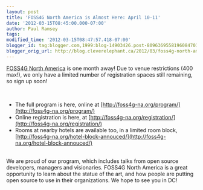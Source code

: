 ```yaml
---
layout: post
title: 'FOSS4G North America is Almost Here: April 10-11'
date: '2012-03-15T08:45:00.000-07:00'
author: Paul Ramsey
tags: 
modified_time: '2012-03-15T08:47:57.418-07:00'
blogger_id: tag:blogger.com,1999:blog-14903426.post-8096369558196084701
blogger_orig_url: http://blog.cleverelephant.ca/2012/03/foss4g-north-america-is-almost-here.html
---
```


[FOSS4G North America](http://foss4g-na.org) is one month away! Due to venue restrictions (400 max!), we only have a limited number of registration spaces still remaining, so sign up soon!

<br /><ul><li>The full program is here, online at [http://foss4g-na.org/program/](http://foss4g-na.org/program/)<br /><li>Online registration is here, at [http://foss4g-na.org/registration/](http://foss4g-na.org/registration/)<br /><li>Rooms at nearby hotels are available too, in a limited room block, [http://foss4g-na.org/hotel-block-annouced/](http://foss4g-na.org/hotel-block-annouced/)</ul><br />We are proud of our program, which includes talks from open source developers, managers and visionaries. FOSS4G North America is a great opportunity to learn about the statue of the art, and how people are putting open source to use in their organizations.  We hope to see you in DC!<br />&nbsp;